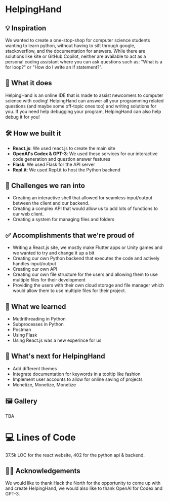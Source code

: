 # HelpingHand

## 💡 Inspiration
We wanted to create a one-stop-shop for computer science students wanting to learn python, without having to sift through google, stackoverflow, and the documentation for answers. While there are solutions like kite or GitHub Copilot, neither are available to act as a personal coding assistant where you can ask questions such as: "What is a for loop?" or "How do I write an if statement?".

## 📱 What it does
HelpingHand is an online IDE that is made to assist newcomers to computer science with coding! HelpingHand can answer all your programming related questions (and maybe some off-topic ones too) and writing solutions for you. If you need help debugging your program, HelpingHand can also help debug it for you!

## 🛠 How we built it
 - **React.js**: We used react.js to create the main site 
 - **OpenAI's Codex & GPT-3**: We used these services for our interactive code generation and question answer features
 - **Flask**: We used Flask for the API server
 - **Repl.it**: We used Repl.it to host the Python backend

## 🛑 Challenges we ran into
- Creating an interactive shell that allowed for seamless input/output between the client and our backend.
- Creating a complex API that would allow us to add lots of functions to our web client.
- Creating a system for managing files and folders

## ✅ Accomplishments that we're proud of
 - Writing a React.js site, we mostly make Flutter apps or Unity games and we wanted to try and change it up a bit
 - Creating our own Python backend that executes the code and actively handles input/output
 - Creating our own API
 - Creating our own file structure for the users and allowing them to use multiple files for their development
 - Providing the users with their own cloud storage and file manager which would allow them to use multiple files for their project.

## 📖 What we learned
 - Mutlrithreading in Python
 - Subprocesses in Python
 - Postman
 - Using Flask
 - Using React.js was a new experince for us

## 🤔 What's next for HelpingHand
 - Add different themes
 - Integrate documentation for keywords in a tooltip like fashion
 - Implement user accounts to allow for online saving of projects
 - Monetize, Monetize, Monetize

## 🖼 Gallery
TBA

# 💻 Lines of Code
37.5k LOC for the react website, 402 for the python api & backend.

## 🙇‍♂️ Acknowledgements
We would like to thank Hack the North for the opportunity to come up with and create HelpingHand, we would also like to thank OpenAI for Codex and GPT-3.
